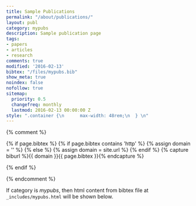 ```yaml
---
title: Sample Publications
permalink: "/about/publications/"
layout: publ
category: mypubs
description: Sample publication page
tags:
- papers
- articles
- research
comments: true
modified: '2016-02-13'
bibtex: "/files/mypubs.bib"
show_meta: true
noindex: false
nofollow: true
sitemap:
  priority: 0.5
  changefreq: monthly
  lastmod: 2016-02-13 00:00:00 Z
style: ".container {\n      max-width: 48rem;\n  } \n"
---
```


{% comment %}
<!-- bibbase.org should work with following code unless you are hosting domain over https. --> 

{% if page.bibtex %}
 {% if page.bibtex contains 'http' %}
  {% assign domain = '' %}
  {% else %}
  {% assign domain = site.url %}
 {% endif %}
 {% capture biburl %}{{ domain }}{{ page.bibtex }}{% endcapture %}
<script src="http://bibbase.org/show?bib={{ biburl | cgi_escape }}&amp;jsonp=1&amp;authorFirst=1"></script>
{% endif %}

{% endcomment %}

If category is *mypubs*, then html content from bibtex file at `_includes/mypubs.html` will be shown below.
